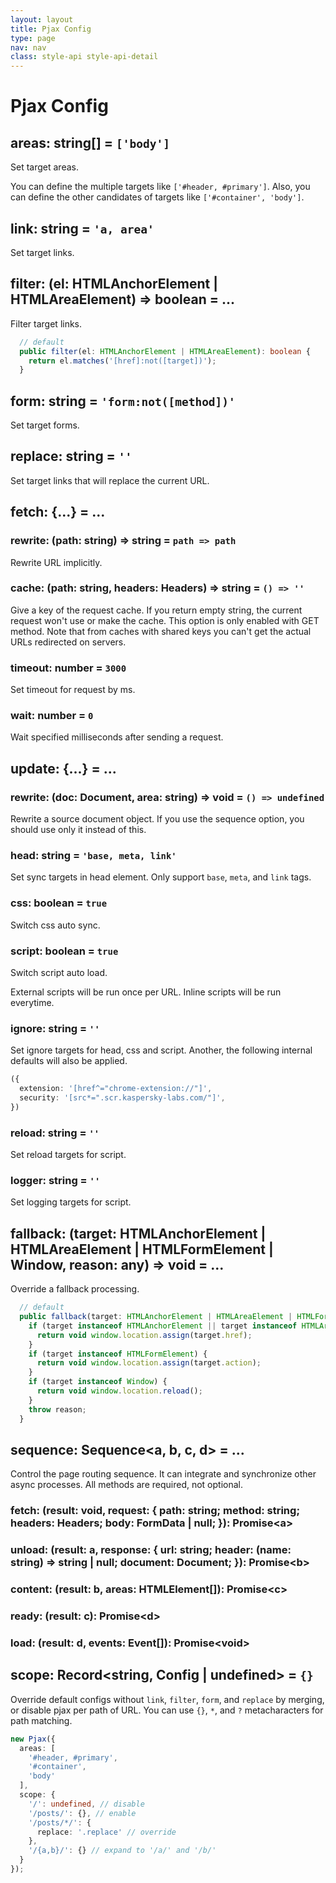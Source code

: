 ```yaml
---
layout: layout
title: Pjax Config
type: page
nav: nav
class: style-api style-api-detail
---
```


# Pjax Config

## areas: string[] = `['body']`

Set target areas.

You can define the multiple targets like `['#header, #primary']`.
Also, you can define the other candidates of targets like `['#container', 'body']`.

## link: string = `'a, area'`

Set target links.

## filter: (el: HTMLAnchorElement | HTMLAreaElement) => boolean = ...

Filter target links.

```ts
  // default
  public filter(el: HTMLAnchorElement | HTMLAreaElement): boolean {
    return el.matches('[href]:not([target])');
  }
```

## form: string = `'form:not([method])'`

Set target forms.

## replace: string = `''`

Set target links that will replace the current URL.

## fetch: {...} = ...

### rewrite: (path: string) => string = `path => path`

Rewrite URL implicitly.

### cache: (path: string, headers: Headers) => string = `() => ''`

Give a key of the request cache.
If you return empty string, the current request won't use or make the cache.
This option is only enabled with GET method.
Note that from caches with shared keys you can't get the actual URLs redirected on servers.

### timeout: number = `3000`

Set timeout for request by ms.

### wait: number = `0`

Wait specified milliseconds after sending a request.

## update: {...} = ...

### rewrite: (doc: Document, area: string) => void = `() => undefined`

Rewrite a source document object.
If you use the sequence option, you should use only it instead of this.

### head: string = `'base, meta, link'`

Set sync targets in head element. Only support `base`, `meta`, and `link` tags.

### css: boolean = `true`

Switch css auto sync.

### script: boolean = `true`

Switch script auto load.

External scripts will be run once per URL.
Inline scripts will be run everytime.

### ignore: string = `''`

Set ignore targets for head, css and script.
Another, the following internal defaults will also be applied.

```ts
({
  extension: '[href^="chrome-extension://"]',
  security: '[src*=".scr.kaspersky-labs.com/"]',
})
```

### reload: string = `''`

Set reload targets for script.

### logger: string = `''`

Set logging targets for script.

## fallback: (target: HTMLAnchorElement | HTMLAreaElement | HTMLFormElement | Window, reason: any) => void = ...

Override a fallback processing.

```ts
  // default
  public fallback(target: HTMLAnchorElement | HTMLAreaElement | HTMLFormElement | Window, reason: any): void {
    if (target instanceof HTMLAnchorElement || target instanceof HTMLAreaElement) {
      return void window.location.assign(target.href);
    }
    if (target instanceof HTMLFormElement) {
      return void window.location.assign(target.action);
    }
    if (target instanceof Window) {
      return void window.location.reload();
    }
    throw reason;
  }
```

## sequence: Sequence<a, b, c, d> = ...

Control the page routing sequence.
It can integrate and synchronize other async processes.
All methods are required, not optional.

### fetch: (result: void, request: { path: string; method: string; headers: Headers; body: FormData | null; }): Promise\<a>

### unload: (result: a, response: { url: string; header: (name: string) => string | null; document: Document; }): Promise\<b>

### content: (result: b, areas: HTMLElement[]): Promise\<c>

### ready: (result: c): Promise\<d>

### load: (result: d, events: Event[]): Promise\<void>

## scope: Record<string, Config | undefined> = `{}`

Override default configs without `link`, `filter`, `form`, and `replace` by merging, or disable pjax per path of URL.
You can use `{}`, `*`, and `?` metacharacters for path matching.

```ts
new Pjax({
  areas: [
    '#header, #primary',
    '#container',
    'body'
  ],
  scope: {
    '/': undefined, // disable
    '/posts/': {}, // enable
    '/posts/*/': {
      replace: '.replace' // override
    },
    '/{a,b}/': {} // expand to '/a/' and '/b/'
  }
});
```
